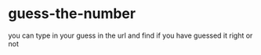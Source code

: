 # guess-the-number
you can type in your guess in the url and find if you have guessed it right or not
